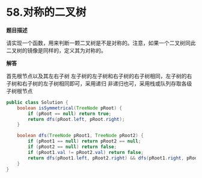# 58.对称的二叉树

**题目描述**

请实现一个函数，用来判断一颗二叉树是不是对称的。注意，如果一个二叉树同此二叉树的镜像是同样的，定义其为对称的。

**解答**

首先根节点以及其左右子树
左子树的左子树和右子树的右子树相同，左子树的右子树和右子树的左子树相同即可，采用递归
非递归也可，采用栈或队列存取各级子树根节点

```java
public class Solution {
    boolean isSymmetrical(TreeNode pRoot) {
        if (pRoot == null) return true;
        return dfs(pRoot.left, pRoot.right);
    }

    boolean dfs(TreeNode pRoot1, TreeNode pRoot2) {
        if (pRoot1 == null) return pRoot2 == null;
        if (pRoot2 == null) return false;
        if (pRoot1.val != pRoot2.val) return false;
        return dfs(pRoot1.left, pRoot2.right) && dfs(pRoot1.right, pRoot2.left);
    }
}
```